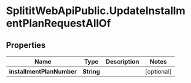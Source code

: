 # SplititWebApiPublic.UpdateInstallmentPlanRequestAllOf

## Properties

Name | Type | Description | Notes
------------ | ------------- | ------------- | -------------
**installmentPlanNumber** | **String** |  | [optional] 


